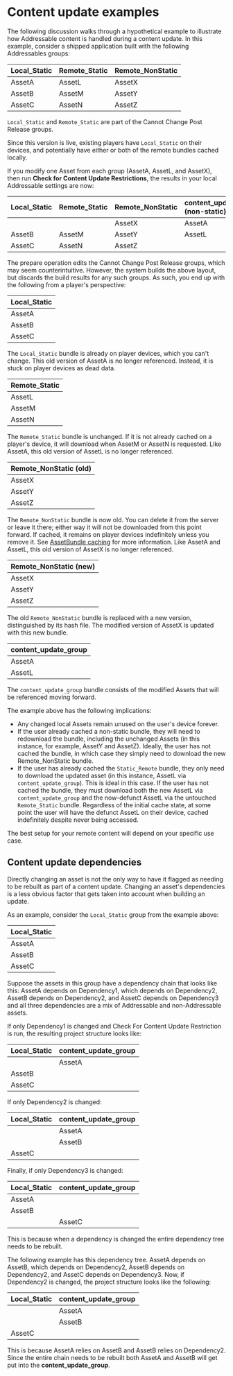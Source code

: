 # Content update examples

The following discussion walks through a hypothetical example to illustrate how Addressable content is handled during a content update. In this example, consider a shipped application built with the following Addressables groups:

| Local_Static| Remote_Static | Remote_NonStatic |
|:---|:---|:---|
| AssetA| AssetL | AssetX |
| AssetB| AssetM | AssetY |
| AssetC| AssetN | AssetZ |

`Local_Static` and `Remote_Static` are part of the Cannot Change Post Release groups.

Since this version is live, existing players have `Local_Static` on their devices, and potentially have either or both of the remote bundles cached locally.

If you modify one Asset from each group (AssetA, AssetL, and AssetX), then run __Check for Content Update Restrictions__, the results in your local Addressable settings are now:

| Local_Static| Remote_Static | Remote_NonStatic | content_update_group (non-static) |
|:---|:---|:---|:---|
| |  | AssetX | AssetA |
| AssetB| AssetM | AssetY | AssetL |
| AssetC| AssetN | AssetZ |  |

The prepare operation edits the Cannot Change Post Release groups, which may seem counterintuitive. However, the system builds the above layout, but discards the build results for any such groups. As such, you end up with the following from a player's perspective:

| Local_Static|
|:---|
| AssetA|
| AssetB|
| AssetC|

The `Local_Static` bundle is already on player devices, which you can't change. This old version of AssetA is no longer referenced. Instead, it is stuck on player devices as dead data.

| Remote_Static|
|:---|
| AssetL|
| AssetM|
| AssetN|


The `Remote_Static` bundle is unchanged. If it is not already cached on a player's device, it will download when AssetM or AssetN is requested. Like AssetA, this old version of AssetL is no longer referenced.

| Remote_NonStatic (old)|
|:---|
| AssetX|
| AssetY|
| AssetZ|

The `Remote_NonStatic` bundle is now old. You can delete it from the server or leave it there; either way it will not be downloaded from this point forward. If cached, it remains on player devices indefinitely unless you remove it. See [AssetBundle caching](xref:addressables-remote-content-distribution) for more information. Like AssetA and AssetL, this old version of AssetX is no longer referenced.

| Remote_NonStatic (new)|
|:---|
| AssetX|
| AssetY|
| AssetZ|

The old `Remote_NonStatic` bundle is replaced with a new version, distinguished by its hash file. The modified version of AssetX is updated with this new bundle.

| content_update_group|
|:---|
| AssetA|
| AssetL|

The `content_update_group` bundle consists of the modified Assets that will be referenced moving forward.

The example above has the following implications:

* Any changed local Assets remain unused on the user's device forever.
* If the user already cached a non-static bundle, they will need to redownload the bundle, including the unchanged Assets (in this instance, for example, AssetY and AssetZ). Ideally, the user has not cached the bundle, in which case they simply need to download the new Remote_NonStatic bundle.
* If the user has already cached the `Static_Remote` bundle, they only need to download the updated asset (in this instance, AssetL via `content_update_group`). This is ideal in this case. If the user has not cached the bundle, they must download both the new AssetL via `content_update_group` and the now-defunct AssetL via the untouched `Remote_Static` bundle. Regardless of the initial cache state, at some point the user will have the defunct AssetL on their device, cached indefinitely despite never being accessed.

The best setup for your remote content will depend on your specific use case.

## Content update dependencies

Directly changing an asset is not the only way to have it flagged as needing to be rebuilt as part of a content update. Changing an asset's dependencies is a less obvious factor that gets taken into account when building an update.

As an example, consider the `Local_Static` group from the example above:

| Local_Static|
|:---|
| AssetA|
| AssetB|
| AssetC|

Suppose the assets in this group have a dependency chain that looks like this: AssetA depends on Dependency1, which depends on Dependency2, AssetB depends on Dependency2, and AssetC depends on Dependency3 and all three dependencies are a mix of Addressable and non-Addressable assets.

If only Dependency1 is changed and Check For Content Update Restriction is run, the resulting project structure looks like:

| Local_Static| content_update_group |
|:---|:---|
| | AssetA |
| AssetB|  |
| AssetC|  |

If only Dependency2 is changed:

| Local_Static| content_update_group |
|:---|:---|
| | AssetA |
| | AssetB |
| AssetC|  |

Finally, if only Dependency3 is changed:

| Local_Static| content_update_group |
|:---|:---|
| AssetA|  |
| AssetB|  |
| | AssetC |

This is because when a dependency is changed the entire dependency tree needs to be rebuilt.

The following example has this dependency tree. AssetA depends on AssetB, which depends on Dependency2, AssetB depends on Dependency2, and AssetC depends on Dependency3. Now, if Dependency2 is changed, the project structure looks like the following:

| Local_Static| content_update_group |
|:---|:---|
| | AssetA |
| | AssetB |
| AssetC|  |

This is because AssetA relies on AssetB and AssetB relies on Dependency2. Since the entire chain needs to be rebuilt both AssetA and AssetB will get put into the __content_update_group__.
